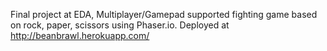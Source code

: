 Final project at EDA,
Multiplayer/Gamepad supported fighting game based on rock, paper, scissors using Phaser.io.
Deployed at http://beanbrawl.herokuapp.com/


